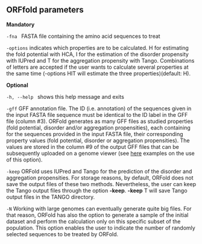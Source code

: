 ## ORFfold parameters


<b>Mandatory</b>

  ```-fna ```                 FASTA file containing the amino acid sequences to treat 



 ``` -options ```     indicates which properties are to be calculated. H for
estimating the fold potential with HCA, I for the estimation of the disorder
 propensity with IUPred and T for the aggregation propensity with Tango. Combinations
of letters are accepted if the user wants to calculate several properties at the
same time (-options HIT will estimate the three properties)(default: H).


<b>Optional</b>


  ```-h, --help ```           shows this help message and exits


 ```-gff```                  GFF annotation file. The ID (i.e. annotation) of the 
 sequences given in the input FASTA file sequence must be identical to the ID label 
 in the GFF file (column #3). ORFold generates as many GFF
files as studied properties (fold potential, disorder and/or aggregation 
 propensities), each containing for the sequences provided in the input FASTA file, 
 their corresponding property values (fold potential, disorder or aggregation 
 propensities). The values are stored in the column #9 of the output GFF files
 that can be subsequently uploaded on a genome viewer (see [here](./Run_orfold_advanced.md) 
 examples on the use of this option). 



```-keep``` ORFold uses IUPred and Tango for the prediction of the disorder 
and aggregation propensities. For storage reasons, by default, ORFold does not save the output 
files of these two methods. Nevertheless, the user can keep the Tango
output files through the option **-keep**. 
**-keep** T will save Tango output files in the TANGO directory.


```-N``` Working with large genomes can eventually generate quite big files. For
that reason, ORFold has also the option to generate a sample of the initial dataset 
and perform the calculation only on this specific subset of the population. This
option enables the user to indicate the number of randomly selected sequences to be treated by ORFold.

